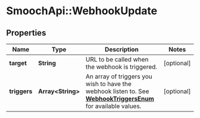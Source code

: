 # SmoochApi::WebhookUpdate

## Properties
Name | Type | Description | Notes
------------ | ------------- | ------------- | -------------
**target** | **String** | URL to be called when the webhook is triggered. | [optional] 
**triggers** | **Array&lt;String&gt;** | An array of triggers you wish to have the webhook listen to. See [**WebhookTriggersEnum**](Enums.md#WebhookTriggersEnum) for available values. | [optional] 


